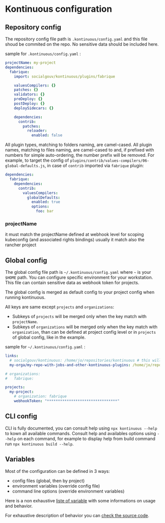 # Kontinuous configuration

## Repository config

The repository config file path is `.kontinuous/config.yaml` and this file shoud be commited on the repo. No sensitive data should be included here.

sample for `.kontinuous/config.yaml` :

```yaml
projectName: my-project
dependencies:
  fabrique:
    import: socialgouv/kontinuous/plugins/fabrique

    valuesCompilers: {}
    patches: {}
    validators: {}
    preDeploy: {}
    postDeploy: {}
    deploySidecars: {}

    dependencies:
      contrib:
        patches:
          reloader:
            enabled: false
```

All plugin types, matching to folders naming, are camel-cased. All plugin names, matching to files naming, are camel-cased to and, if prefixed with numbers for simple auto-ordering, the number prefix will be removed. For example, to target the config of `plugins/contrib/values-compilers/06-global-defaults.js`, in case of `contrib` imported via `fabrique` plugin:

```yaml
dependencies:
  fabrique:
    dependencies:
      contrib:
        valuesCompilers:
          globalDefaults:
            enabled: true
            options:
              foo: bar
```

### projectName

it must match the projectName defined at webhook level for scoping kubeconfig (and associated rights bindings) usually it match also the rancher project

## Global config

The global config file path is `~/.kontinuous/config.yaml` where `~` is your `$HOME` path. You can configure specific environment for your workstation. This file can contain sensitive data as webhook token for projects.

The global config is merged as default config to your project config when running kontinuous.

All keys are same except `projects` and `organizations`:

- Subkeys of `projects` will be merged only when the key match with `projectName`.
- Subkeys of `organizations` will be merged only when the key match with `organization`, than can be defined at project config level or in `projects` of global config, like in the example.

sample for `~/.kontinuous/config.yaml` :

```yaml
links:
  # socialgouv/kontinuous: /home/jo/repositories/kontinuous # this will be configured by default on correct path when using kontinuous from cloned repo or inside docker image instead of npx's cli
  my-orga/my-repo-with-jobs-and-other-kontinuous-plugins: /home/jo/repositories/my-orga/my-repo-with-jobs-and-other-kontinuous-plugins

# organizations:
#   fabrique:

projects:
  my-project:
    # organization: fabrique
    webhookToken: "********************************"
```

## CLI config

CLI is fully documented, you can consult help using `npx kontinuous --help` to kown all available commands.
Consult help and availables options using `--help` on each command, for example to display help from build command run `npx kontinuous build --help`.

## Variables

Most of the configuration can be defined in 3 ways:

- config files (global, then by project)
- environment variables (override config file)
- command line options (override environment variables)

Here is a non exhaustive [liste of variable](./advanced/configuration-vars.md#configuration-variables) with some informations on usage and behavior.

For exhaustive description of behavior you can [check the source code](https://github.com/socialgouv/kontinuous/blob/master/packages/common/config/load-config.js). <br>

